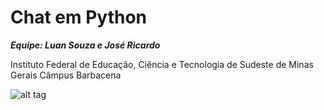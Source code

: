 # Chat em Python
***Equipe: Luan Souza e José Ricardo***

Instituto Federal de Educação, Ciência e Tecnologia de Sudeste de Minas Gerais
Câmpus Barbacena 

![alt tag](https://ap.imagensbrasil.org/images/server7e2cc.png)
